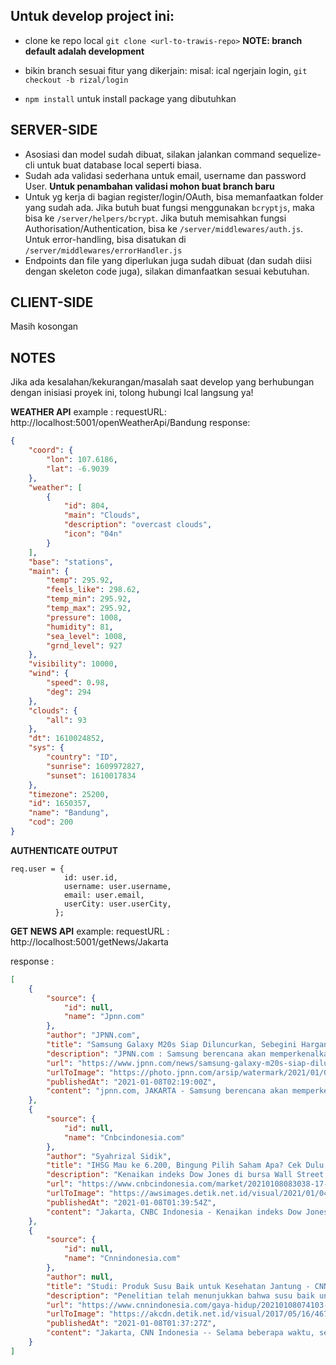 **Untuk develop project ini:**
----
* clone ke repo local
  `git clone <url-to-trawis-repo>`
  **NOTE: branch default adalah development**

* bikin branch sesuai fitur yang dikerjain:
  misal: ical ngerjain login, `git checkout -b rizal/login`

* `npm install` untuk install package yang dibutuhkan


SERVER-SIDE
---
* Asosiasi dan model sudah dibuat, silakan jalankan command sequelize-cli untuk buat database local seperti biasa.
* Sudah ada validasi sederhana untuk email, username dan password User. **Untuk penambahan validasi mohon buat branch baru**
* Untuk yg kerja di bagian register/login/OAuth, bisa memanfaatkan folder yang sudah ada. Jika butuh buat fungsi menggunakan `bcryptjs`, maka bisa ke `/server/helpers/bcrypt`. Jika butuh memisahkan fungsi Authorisation/Authentication, bisa ke `/server/middlewares/auth.js`. Untuk error-handling, bisa disatukan di `/server/middlewares/errorHandler.js`
* Endpoints dan file yang diperlukan juga sudah dibuat (dan sudah diisi dengan skeleton code juga), silakan dimanfaatkan sesuai kebutuhan.

CLIENT-SIDE
---
Masih kosongan

**NOTES**
---
Jika ada kesalahan/kekurangan/masalah saat develop yang berhubungan dengan inisiasi proyek ini, tolong hubungi Ical langsung ya!

**WEATHER API**
example :
requestURL: http://localhost:5001/openWeatherApi/Bandung
response: 
```json
{
    "coord": {
        "lon": 107.6186,
        "lat": -6.9039
    },
    "weather": [
        {
            "id": 804,
            "main": "Clouds",
            "description": "overcast clouds",
            "icon": "04n"
        }
    ],
    "base": "stations",
    "main": {
        "temp": 295.92,
        "feels_like": 298.62,
        "temp_min": 295.92,
        "temp_max": 295.92,
        "pressure": 1008,
        "humidity": 81,
        "sea_level": 1008,
        "grnd_level": 927
    },
    "visibility": 10000,
    "wind": {
        "speed": 0.98,
        "deg": 294
    },
    "clouds": {
        "all": 93
    },
    "dt": 1610024852,
    "sys": {
        "country": "ID",
        "sunrise": 1609972827,
        "sunset": 1610017834
    },
    "timezone": 25200,
    "id": 1650357,
    "name": "Bandung",
    "cod": 200
}
```

**AUTHENTICATE OUTPUT**
```
req.user = {
            id: user.id,
            username: user.username,
            email: user.email,
            userCity: user.userCity,
          };
```

**GET NEWS API**
example:
requestURL : http://localhost:5001/getNews/Jakarta

response :

```json
[
    {
        "source": {
            "id": null,
            "name": "Jpnn.com"
        },
        "author": "JPNN.com",
        "title": "Samsung Galaxy M20s Siap Diluncurkan, Sebegini Harganya - JPNN.com",
        "description": "JPNN.com : Samsung berencana akan memperkenalkan smartphone terbaru di segmen entry-level, yaitu Galaxy M02s.",
        "url": "https://www.jpnn.com/news/samsung-galaxy-m20s-siap-diluncurkan-sebegini-harganya",
        "urlToImage": "https://photo.jpnn.com/arsip/watermark/2021/01/08/teaser-samsung-galaxy-m02s-foto-gsm-arena-98.jpg",
        "publishedAt": "2021-01-08T02:19:00Z",
        "content": "jpnn.com, JAKARTA - Samsung berencana akan memperkenalkan smartphone terbaru di segmen entry-level, yaitu Galaxy M02s.\r\nSayangnya, Samsung tidak menyebutkan kapan tanggal pasti peluncuran Hp anyar ya… [+874 chars]"
    },
    {
        "source": {
            "id": null,
            "name": "Cnbcindonesia.com"
        },
        "author": "Syahrizal Sidik",
        "title": "IHSG Mau ke 6.200, Bingung Pilih Saham Apa? Cek Dulu Bro-Sis - CNBC Indonesia",
        "description": "Kenaikan indeks Dow Jones di bursa Wall Street AS pada perdagangan Kamis kemarin menjadi sinyal positif.",
        "url": "https://www.cnbcindonesia.com/market/20210108083038-17-214393/ihsg-mau-ke-6200-bingung-pilih-saham-apa-cek-dulu-bro-sis",
        "urlToImage": "https://awsimages.detik.net.id/visual/2021/01/04/pembukaan-bursa-efek-indonesia-cnbc-indonesiatri-susilo_169.jpeg?w=650",
        "publishedAt": "2021-01-08T01:39:54Z",
        "content": "Jakarta, CNBC Indonesia - Kenaikan indeks Dow Jones di bursa Wall Street AS pada perdagangan Kamis kemarin menjadi sinyal positif bagi bursa saham global di tengah peristiwa serangan pendukung Presid… [+2844 chars]"
    },
    {
        "source": {
            "id": null,
            "name": "Cnnindonesia.com"
        },
        "author": null,
        "title": "Studi: Produk Susu Baik untuk Kesehatan Jantung - CNN Indonesia",
        "description": "Penelitian telah menunjukkan bahwa susu baik untuk jantung untuk konsumsi dalam jumlah sedang.",
        "url": "https://www.cnnindonesia.com/gaya-hidup/20210108074103-255-591001/studi-produk-susu-baik-untuk-kesehatan-jantung",
        "urlToImage": "https://akcdn.detik.net.id/visual/2017/05/16/46728880-38ef-4b40-83ce-2940fc30a7cd_169.jpg?w=650",
        "publishedAt": "2021-01-08T01:37:27Z",
        "content": "Jakarta, CNN Indonesia -- Selama beberapa waktu, sempat muncul perdebatan terkait baik dan buruk produk susuuntuk kesehatan jantung. Namun berdasarkan penelitian, mengonsumsi produk susu baik untuk j… [+3129 chars]"
    }
]
```

